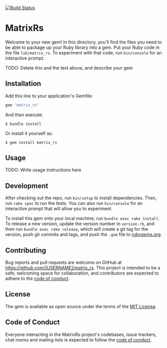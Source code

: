 [![Build Status](https://travis-ci.com/abinoam/matrix_rs.svg?token=jLesqB3VvKRLAuZkesEy&branch=master)](https://travis-ci.com/abinoam/matrix_rs)

# MatrixRs

Welcome to your new gem! In this directory, you'll find the files you need to be able to package up your Ruby library into a gem. Put your Ruby code in the file `lib/matrix_rs`. To experiment with that code, run `bin/console` for an interactive prompt.

TODO: Delete this and the text above, and describe your gem

## Installation

Add this line to your application's Gemfile:

```ruby
gem 'matrix_rs'
```

And then execute:

    $ bundle install

Or install it yourself as:

    $ gem install matrix_rs

## Usage

TODO: Write usage instructions here

## Development

After checking out the repo, run `bin/setup` to install dependencies. Then, run `rake spec` to run the tests. You can also run `bin/console` for an interactive prompt that will allow you to experiment.

To install this gem onto your local machine, run `bundle exec rake install`. To release a new version, update the version number in `version.rb`, and then run `bundle exec rake release`, which will create a git tag for the version, push git commits and tags, and push the `.gem` file to [rubygems.org](https://rubygems.org).

## Contributing

Bug reports and pull requests are welcome on GitHub at https://github.com/[USERNAME]/matrix_rs. This project is intended to be a safe, welcoming space for collaboration, and contributors are expected to adhere to the [code of conduct](https://github.com/[USERNAME]/matrix_rs/blob/master/CODE_OF_CONDUCT.md).


## License

The gem is available as open source under the terms of the [MIT License](https://opensource.org/licenses/MIT).

## Code of Conduct

Everyone interacting in the MatrixRs project's codebases, issue trackers, chat rooms and mailing lists is expected to follow the [code of conduct](https://github.com/[USERNAME]/matrix_rs/blob/master/CODE_OF_CONDUCT.md).
